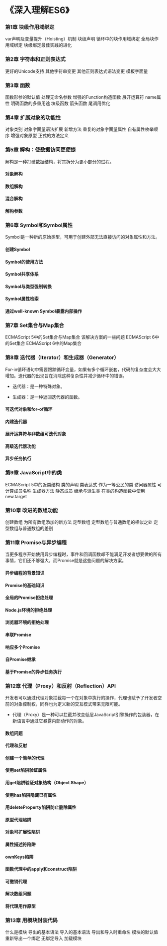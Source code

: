 # 《深入理解ES6》

### 第1章 块级作用域绑定

var声明及变量提升（Hoisting）机制
块级声明
循环中的块作用域绑定
全局块作用域绑定
块级绑定最佳实践的进化

### 第2章 字符串和正则表达式

更好的Unicode支持
其他字符串变更
其他正则表达式语法变更
模板字面量

### 第3章 函数

函数形参的默认值
处理无命名参数
增强的Function构造函数
展开运算符
name属性
明确函数的多重用途
块级函数
箭头函数
尾调用优化

### 第4章 扩展对象的功能性

对象类别
对象字面量语法扩展
新增方法
重复的对象字面量属性
自有属性枚举顺序
增强对象原型
正式的方法定义

### 第5章 解构：使数据访问更便捷

解构是一种打破数据结构，将其拆分为更小部分的过程。

#### 对象解构

#### 数组解构

#### 混合解构

#### 解构参数

### 第6章 Symbol和Symbol属性

Symbol是一种新的原始类型，可用于创建外部无法直接访问的对象属性和方法。

#### 创建Symbol

#### Symbol的使用方法

#### Symbol共享体系

#### Symbol与类型强制转换

#### Symbol属性检索

#### 通过well-known Symbol暴露内部操作

### 第7章 Set集合与Map集合

ECMAScript 5中的Set集合与Map集合
该解决方案的一些问题
ECMAScript 6中的Set集合
ECMAScript 6中的Map集合

### 第8章 迭代器（Iterator）和生成器（Generator）

For-in循环语句中需要跟踪循环变量，如果有多个循环嵌套，代码的复杂度会大大增加。迭代器的出现旨在消除这种复杂性并减少循环中的错误。

- 迭代器：是一种特殊对象。

- 生成器：是一种返回迭代器的函数。

#### 可迭代对象和for-of循环

#### 内建迭代器

#### 展开运算符与非数组可迭代对象

#### 高级迭代器功能

#### 异步任务执行

### 第9章 JavaScript中的类

ECMAScript 5中的近类结构
类的声明
类表达式
作为一等公民的类
访问器属性
可计算成员名称
生成器方法
静态成员
继承与派生类
在类的构造函数中使用new.target

### 第10章 改进的数组功能

创建数组
为所有数组添加的新方法
定型数组
定型数组与普通数组的相似之处
定型数组与普通数组的差别

### 第11章 Promise与异步编程

当更多程序开始使用异步编程时，事件和回调函数却不能满足开发者想要做的所有事情，它们还不够强大，而Promise就是这些问题的解决方案。

#### 异步编程的背景知识

#### Promise的基础知识

#### 全局的Promise拒绝处理

#### Node.js环境的拒绝处理

#### 浏览器环境的拒绝处理

#### 串联Promise

#### 响应多个Promise

#### 自Promise继承

#### 基于Promise的异步任务执行

### 第12章 代理（Proxy）和反射（Reflection）API

开发者可以通过代理对象拦截每一个在对象中执行的操作，代理也赋予了开发者空前的对象控制权，同样也为定义新的交互模式带来无限可能。

- 代理（Proxy）是一种可以拦截并改变低层JavaScript引擎操作的包装器，在新语言中通过它暴露内部动作的对象。

#### 数组问题

#### 代理和反射

#### 创建一个简单的代理

#### 使用set陷阱验证属性

#### 用get陷阱验证对象结构（Object Shape）

#### 使用has陷阱隐藏已有属性

#### 用deleteProperty陷阱防止删除属性

#### 原型代理陷阱

#### 对象可扩展性陷阱

#### 属性描述符陷阱

#### ownKeys陷阱

#### 函数代理中的apply和construct陷阱

#### 可撤销代理

#### 解决数组问题

#### 将代理用作原型

### 第13章 用模块封装代码

什么是模块
导出的基本语法
导入的基本语法
导出和导入时重命名
模块的默认值
重新导出一个绑定
无绑定导入
加载模块